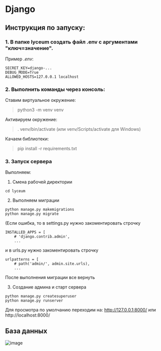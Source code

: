 # Django
## Инструкция по запуску:
### 1. В папке lyceum создать файл .env с аргументами "ключ=значение". </br>
Пример _.env_:
```
SECRET_KEY=django-...
DEBUG_MODE=True
ALLOWED_HOSTS=127.0.0.1 localhost
```
### 2. Выполнить команды через консоль:
Ставим виртуальное окружение:

> python3 -m venv venv </br>

Активируем окружение:
> . venv/bin/activate (или venv/Scripts/activate для Windows) </br>

Качаем библиотеки:
> pip install -r requirements.txt </br>

### 3. Запуск сервера
Выполняем:
1) Смена рабочей директории
```
cd lyceum
```
2) Выполняем миграции
```
python manage.py makemigrations
python manage.py migrate
```
(Если ошибка, то в settings.py нужно закоментировать строчку
```
INSTALLED_APPS = [
    # 'django.contrib.admin',
    ...
```
и в urls.py нужно закоментировать строчку
```
urlpatterns = [
    # path('admin/', admin.site.urls),
    ...
```
После выполнения миграции все вернуть

3) Создание админа и старт сервера
```
python manage.py createsuperuser
python manage.py runserver
```
Для просмотра по умолчанию переходим на: http://127.0.0.1:8000/ или http://localhost:8000/
## База данных

![image](https://user-images.githubusercontent.com/56339316/204703954-f48cc8a5-c999-4720-9b03-3a83c6ebce4a.png)
